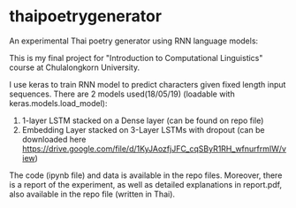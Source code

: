# thaipoetrygenerator

An experimental Thai poetry generator using RNN language models:

This is my final project for "Introduction to Computational Linguistics" course at Chulalongkorn University.

I use keras to train RNN model to predict characters given fixed length input sequences. 
There are 2 models used(18/05/19) (loadable with keras.models.load_model):
1. 1-layer LSTM stacked on a Dense layer (can be found on repo file)
2. Embedding Layer stacked on 3-Layer LSTMs with dropout (can be downloaded here https://drive.google.com/file/d/1KyJAozfjJFC_cqSByR1RH_wfnurfrmIW/view)

The code (ipynb file) and data is available in the repo files.
Moreover, there is a report of the experiment, as well as detailed explanations in report.pdf, 
also available in the repo file (written in Thai).
